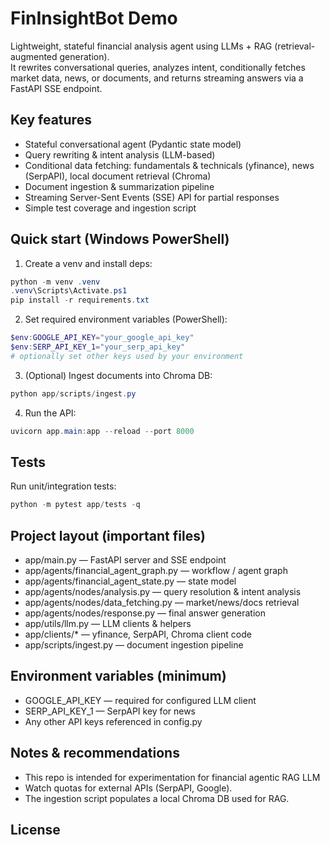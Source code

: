 # FinInsightBot Demo

Lightweight, stateful financial analysis agent using LLMs + RAG (retrieval-augmented generation).  
It rewrites conversational queries, analyzes intent, conditionally fetches market data, news, or documents, and returns streaming answers via a FastAPI SSE endpoint.

## Key features
- Stateful conversational agent (Pydantic state model)
- Query rewriting & intent analysis (LLM-based)
- Conditional data fetching: fundamentals & technicals (yfinance), news (SerpAPI), local document retrieval (Chroma)
- Document ingestion & summarization pipeline
- Streaming Server-Sent Events (SSE) API for partial responses
- Simple test coverage and ingestion script

## Quick start (Windows PowerShell)
1. Create a venv and install deps:
```powershell
python -m venv .venv
.venv\Scripts\Activate.ps1
pip install -r requirements.txt
```

2. Set required environment variables (PowerShell):
```powershell
$env:GOOGLE_API_KEY="your_google_api_key"
$env:SERP_API_KEY_1="your_serp_api_key"
# optionally set other keys used by your environment
```

3. (Optional) Ingest documents into Chroma DB:
```powershell
python app/scripts/ingest.py
```

4. Run the API:
```powershell
uvicorn app.main:app --reload --port 8000
```

## Tests
Run unit/integration tests:
```powershell
python -m pytest app/tests -q
```

## Project layout (important files)
- app/main.py — FastAPI server and SSE endpoint
- app/agents/financial_agent_graph.py — workflow / agent graph
- app/agents/financial_agent_state.py — state model
- app/agents/nodes/analysis.py — query resolution & intent analysis
- app/agents/nodes/data_fetching.py — market/news/docs retrieval
- app/agents/nodes/response.py — final answer generation
- app/utils/llm.py — LLM clients & helpers
- app/clients/* — yfinance, SerpAPI, Chroma client code
- app/scripts/ingest.py — document ingestion pipeline

## Environment variables (minimum)
- GOOGLE_API_KEY — required for configured LLM client
- SERP_API_KEY_1 — SerpAPI key for news
- Any other API keys referenced in config.py

## Notes & recommendations
- This repo is intended for experimentation for financial agentic RAG LLM
- Watch quotas for external APIs (SerpAPI, Google).
- The ingestion script populates a local Chroma DB used for RAG.

## License
